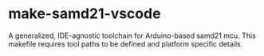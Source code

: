 # make-samd21-vscode
A generalized, IDE-agnostic toolchain for Arduino-based samd21 mcu. This makefile requires tool paths to be defined and platform specific details.
